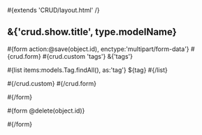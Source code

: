 \#{extends 'CRUD/layout.html' /}

## &{'crud.show.title', type.modelName}

\#{form action:@save(object.id), enctype:'multipart/form-data'} \#{crud.form} \#{crud.custom 'tags'} &{'tags'}

\#{list items:models.Tag.findAll(), as:'tag'} <span id="${tag.id}" class="tag ${object.tags.contains(tag) ? 'selected' : ''}" onclick="toggle(this)">${tag}</span> \#{/list}

\#{/crud.custom} \#{/crud.form}

\#{/form}

\#{form @delete(object.id)}

\#{/form}
